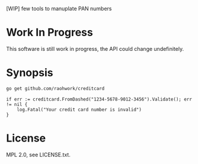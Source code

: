 [WIP] few tools to manuplate PAN numbers

# Work In Progress

This software is still work in progress, the API could change undefinitely.

# Synopsis

```sh
go get github.com/raohwork/creditcard
```

```golang
if err := creditcard.FromDashed("1234-5678-9012-3456").Validate(); err != nil {
    log.Fatal("Your credit card number is invalid")
}
```

# License

MPL 2.0, see LICENSE.txt.
